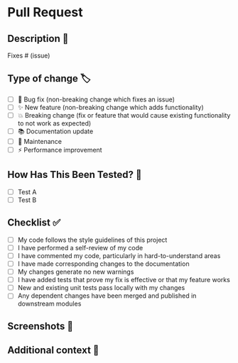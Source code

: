 # Pull Request

## Description 📝

<!-- Please include a summary of the change and which issue is fixed. Please also include relevant motivation and context. -->

Fixes # (issue)

## Type of change 🏷️

<!-- Please delete options that are not relevant. -->

- [ ] 🐛 Bug fix (non-breaking change which fixes an issue)
- [ ] ✨ New feature (non-breaking change which adds functionality)
- [ ] 💥 Breaking change (fix or feature that would cause existing functionality to not work as expected)
- [ ] 📚 Documentation update
- [ ] 🧰 Maintenance
- [ ] ⚡ Performance improvement

## How Has This Been Tested? 🧪

<!-- Please describe the tests that you ran to verify your changes. Provide instructions so we can reproduce. -->

- [ ] Test A
- [ ] Test B

## Checklist ✅

- [ ] My code follows the style guidelines of this project
- [ ] I have performed a self-review of my code
- [ ] I have commented my code, particularly in hard-to-understand areas
- [ ] I have made corresponding changes to the documentation
- [ ] My changes generate no new warnings
- [ ] I have added tests that prove my fix is effective or that my feature works
- [ ] New and existing unit tests pass locally with my changes
- [ ] Any dependent changes have been merged and published in downstream modules

## Screenshots 📸

<!-- Add screenshots here if applicable -->

## Additional context 📌

<!-- Add any other context about the pull request here. -->
